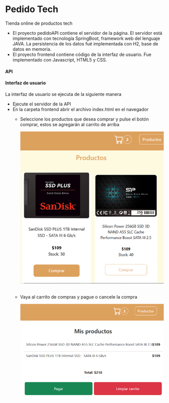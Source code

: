 # Pedido Tech
Tienda online de productos tech
- El proyecto pedidoAPI contiene el servidor de la página. El servidor está implementado con tecnología SpringBoot, framework web del lenguaje JAVA. La persistencia de los datos fué implementada con H2, base de datos en memoria.
- El proyecto frontend contiene código de la interfaz de usuario. Fue implementado con Javascript, HTML5 y CSS.

#### API
#### Interfaz de usuario
La interfaz de usuario se ejecuta de la siguiente manera
- Ejecute el servidor de la API
- En la carpeta frontend abrir el archivo index.html en el navegador
  - Seleccione los productos que desea comprar y pulse el botón comprar, estos se agregarán al carrito de arriba 
    
    <img width="500px" src="./frontend/img/comprar.png" alt="image_name png" />
  &nbsp;
  - Vaya al carrito de compras y pague o cancele la compra

    <img width="500px" src="./frontend/img/pagar.png" alt="image_name png" />
    &nbsp;
